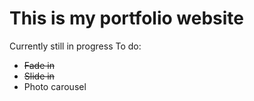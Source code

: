 # This is my portfolio website
Currently still in progress 
To do:
- ~~Fade in~~
- ~~Slide in~~
- Photo carousel